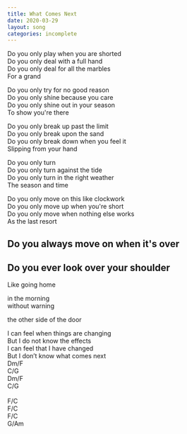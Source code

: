 ```yaml
---
title: What Comes Next
date: 2020-03-29
layout: song
categories: incomplete
---
```


Do you only play when you are shorted  
Do you only deal with a full hand  
Do you only deal for all the marbles  
For a grand

Do you only try for no good reason  
Do you only shine because you care  
Do you only shine out in your season  
To show you're there

Do you only break up past the limit  
Do you only break upon the sand  
Do you only break down when you feel it  
Slipping from your hand

Do you only turn  
Do you only turn against the tide  
Do you only turn in the right weather  
The season and time

Do you only move on this like clockwork  
Do you only move up when you're short  
Do you only move when nothing else works  
As the last resort

Do you always move on when it's over  
-  
Do you ever look over your shoulder  
-  

Like going home  

in the morning  
without warning  

the other side of the door  

<div class="chorus">
  I can feel when things are changing<br/>
  But I do not know the effects<br/>
  I can feel that I have changed<br/>
  But I don’t know what comes next
</div>


<div class="chords">
  Dm/F<br/>
  C/G<br/>
  Dm/F<br/>
  C/G<br/>
  <br/>
  F/C<br/>
  F/C<br/>
  F/C<br/>
  G/Am<br/>
</div>

